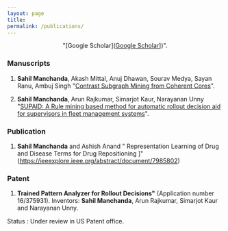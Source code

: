 ```yaml
---
layout: page
title: 
permalink: /publications/
---
```


<p align="center">
"[Google Scholar](<a href = "https://scholar.google.com/citations?user=OPyjQHwAAAAJ&hl=en">Google Scholar</a>])".
</p>

### Manuscripts

1.   **Sahil Manchanda**, Akash Mittal, Anuj Dhawan, Sourav Medya, Sayan Ranu, Ambuj Singh "[Contrast Subgraph Mining from Coherent Cores](https://arxiv.org/abs/1903.03332)".

2. **Sahil Manchanda**, Arun Rajkumar, Simarjot Kaur, Narayanan Unny "[SUPAID: A Rule mining based method for automatic rollout decision aid for supervisors in fleet management systems](https://arxiv.org/ftp/arxiv/papers/2001/2001.03386.pdf/)".

### Publication
1. **Sahil Manchanda** and Ashish Anand " Representation Learning of Drug and Disease Terms for Drug Repositioning ]" (https://ieeexplore.ieee.org/abstract/document/7985802)

### Patent
1. **Trained Pattern Analyzer for Rollout Decisions"** (Application number 16/375931).
Inventors: **Sahil Manchanda**, Arun Rajkumar, Simarjot Kaur and Narayanan Unny.

  Status : Under review in US Patent office.

